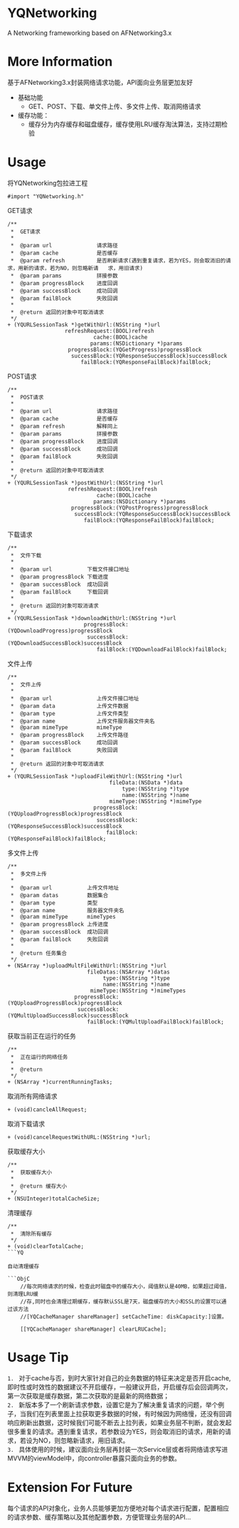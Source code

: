 # YQNetworking
A Networking frameworking based on AFNetworking3.x

# More Information
基于AFNetworking3.x封装网络请求功能，API面向业务层更加友好

- 基础功能
	- GET、POST、下载、单文件上传、多文件上传、取消网络请求
- 缓存功能：
	- 缓存分为内存缓存和磁盘缓存，缓存使用LRU缓存淘汰算法，支持过期检验

# Usage
将YQNetworking包拉进工程

```objC
#import "YQNetworking.h"
```
GET请求

```ObjC
/**
 *  GET请求
 *
 *  @param url              请求路径
 *  @param cache            是否缓存
 *  @param refresh          是否刷新请求(遇到重复请求，若为YES，则会取消旧的请求，用新的请求，若为NO，则忽略新请   求，用旧请求)
 *  @param params           拼接参数
 *  @param progressBlock    进度回调
 *  @param successBlock     成功回调
 *  @param failBlock        失败回调
 *
 *  @return 返回的对象中可取消请求
 */
+ (YQURLSessionTask *)getWithUrl:(NSString *)url
                  refreshRequest:(BOOL)refresh
                           cache:(BOOL)cache
                          params:(NSDictionary *)params
                   progressBlock:(YQGetProgress)progressBlock
                    successBlock:(YQResponseSuccessBlock)successBlock
                       failBlock:(YQResponseFailBlock)failBlock;
```

POST请求

```ObjC
/**
 *  POST请求
 *
 *  @param url              请求路径
 *  @param cache            是否缓存
 *  @param refresh          解释同上
 *  @param params           拼接参数
 *  @param progressBlock    进度回调
 *  @param successBlock     成功回调
 *  @param failBlock        失败回调
 *
 *  @return 返回的对象中可取消请求
 */
+ (YQURLSessionTask *)postWithUrl:(NSString *)url
                   refreshRequest:(BOOL)refresh
                            cache:(BOOL)cache
                           params:(NSDictionary *)params
                    progressBlock:(YQPostProgress)progressBlock
                     successBlock:(YQResponseSuccessBlock)successBlock
                        failBlock:(YQResponseFailBlock)failBlock;
```

下载请求

```ObjC
/**
 *  文件下载
 *
 *  @param url           下载文件接口地址
 *  @param progressBlock 下载进度
 *  @param successBlock  成功回调
 *  @param failBlock     下载回调
 *
 *  @return 返回的对象可取消请求
 */
+ (YQURLSessionTask *)downloadWithUrl:(NSString *)url
                        progressBlock:(YQDownloadProgress)progressBlock
                         successBlock:(YQDownloadSuccessBlock)successBlock
                            failBlock:(YQDownloadFailBlock)failBlock;
```

文件上传

```ObjC
/**
 *  文件上传
 *
 *  @param url              上传文件接口地址
 *  @param data             上传文件数据
 *  @param type             上传文件类型
 *  @param name             上传文件服务器文件夹名
 *  @param mimeType         mimeType
 *  @param progressBlock    上传文件路径
 *	@param successBlock     成功回调
 *	@param failBlock		失败回调
 *
 *  @return 返回的对象中可取消请求
 */
+ (YQURLSessionTask *)uploadFileWithUrl:(NSString *)url
                                fileData:(NSData *)data
                                    type:(NSString *)type
                                    name:(NSString *)name
                                mimeType:(NSString *)mimeType
                           progressBlock:(YQUploadProgressBlock)progressBlock
                            successBlock:(YQResponseSuccessBlock)successBlock
                               failBlock:(YQResponseFailBlock)failBlock;

```

多文件上传

```ObjC
/**
 *  多文件上传
 *
 *  @param url           上传文件地址
 *  @param datas         数据集合
 *  @param type          类型
 *  @param name          服务器文件夹名
 *  @param mimeType      mimeTypes
 *  @param progressBlock 上传进度
 *  @param successBlock  成功回调
 *  @param failBlock     失败回调
 *
 *  @return 任务集合
 */
+ (NSArray *)uploadMultFileWithUrl:(NSString *)url
                         fileDatas:(NSArray *)datas
                              type:(NSString *)type
                              name:(NSString *)name
                          mimeType:(NSString *)mimeTypes
                     progressBlock:(YQUploadProgressBlock)progressBlock
                      successBlock:(YQMultUploadSuccessBlock)successBlock
                         failBlock:(YQMultUploadFailBlock)failBlock;
```

获取当前正在运行的任务

```ObjC
/**
 *  正在运行的网络任务
 *
 *  @return 
 */
+ (NSArray *)currentRunningTasks;
```

取消所有网络请求

```OjbC
+ (void)cancleAllRequest;

```
取消下载请求

```ObjC
+ (void)cancelRequestWithURL:(NSString *)url;
```

获取缓存大小

```ObjC
/**
 *  获取缓存大小
 *
 *  @return 缓存大小
 */
+ (NSUInteger)totalCacheSize;
```

清理缓存

```ObjC
/**
 *  清除所有缓存
 */
+ (void)clearTotalCache;
```YQ

自动清理缓存

```ObjC
    //每次网络请求的时候，检查此时磁盘中的缓存大小，阈值默认是40MB，如果超过阈值，则清理LRU缓
    //存,同时也会清理过期缓存，缓存默认SSL是7天，磁盘缓存的大小和SSL的设置可以通过该方法
    //[YQCacheManager shareManager] setCacheTime: diskCapacity:]设置。
    
    [[YQCacheManager shareManager] clearLRUCache];
```


# Usage Tip
`1. ` 对于cache与否，到时大家针对自己的业务数据的特征来决定是否开启cache,即时性或时效性的数据建议不开启缓存，一般建议开启，开启缓存后会回调两次，第一次获取是缓存数据，第二次获取的是最新的网络数据；        
`2. ` 新版本多了一个刷新请求参数，设置它是为了解决重复请求的问题，举个例子，当我们在列表里面上拉获取更多数据的时候，有时候因为网络慢，还没有回调响应刷新出数据，这时候我们可能不断去上拉列表，如果业务层不判断，就会发起很多重复的请求。遇到重复请求，若参数设为YES，则会取消旧的请求，用新的请求，若设为NO，则忽略新请求，用旧请求。       
`3. ` 具体使用的时候，建议面向业务层再封装一次Service层或者将网络请求写进MVVM的viewModel中，向controller暴露只面向业务的参数。      

# Extension For Future
每个请求的API对象化，业务人员能够更加方便地对每个请求进行配置，配置相应的请求参数、缓存策略以及其他配置参数，方便管理业务层的API...  